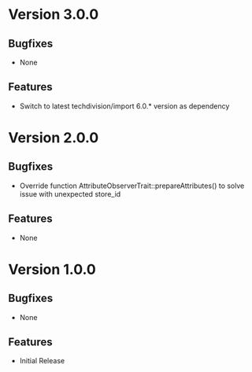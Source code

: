 # Version 3.0.0

## Bugfixes

* None

## Features

* Switch to latest techdivision/import 6.0.* version as dependency

# Version 2.0.0

## Bugfixes

* Override function AttributeObserverTrait::prepareAttributes() to solve issue with unexpected store_id

## Features

* None

# Version 1.0.0

## Bugfixes

* None

## Features

* Initial Release